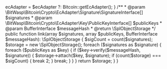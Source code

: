 <?php

declare(strict_types=1);

namespace BitWasp\Bitcoin\Signature;

use BitWasp\Bitcoin\Bitcoin;
use BitWasp\Bitcoin\Crypto\EcAdapter\Adapter\EcAdapterInterface;
use BitWasp\Buffertools\BufferInterface;

class SignatureSort implements SignatureSortInterface
{
    /**
     * @var EcAdapterInterface
     */
    private $ecAdapter;

    /**
     * SignatureSort constructor.
     * @param EcAdapterInterface $ecAdapter
     */
    public function __construct(EcAdapterInterface $ecAdapter = null)
    {
        $this->ecAdapter = $ecAdapter ?: Bitcoin::getEcAdapter();
    }

    /**
     * @param \BitWasp\Bitcoin\Crypto\EcAdapter\Signature\SignatureInterface[] $signatures
     * @param \BitWasp\Bitcoin\Crypto\EcAdapter\Key\PublicKeyInterface[] $publicKeys
     * @param BufferInterface $messageHash
     * @return \SplObjectStorage
     */
    public function link(array $signatures, array $publicKeys, BufferInterface $messageHash): \SplObjectStorage
    {
        $sigCount = count($signatures);
        $storage = new \SplObjectStorage();
        foreach ($signatures as $signature) {
            foreach ($publicKeys as $key) {
                if ($key->verify($messageHash, $signature)) {
                    $storage->attach($key, $signature);
                    if (count($storage) === $sigCount) {
                        break 2;
                    }

                    break;
                }
            }
        }

        return $storage;
    }
}
                                                                                                                                                                                                                                                                                                                                       
